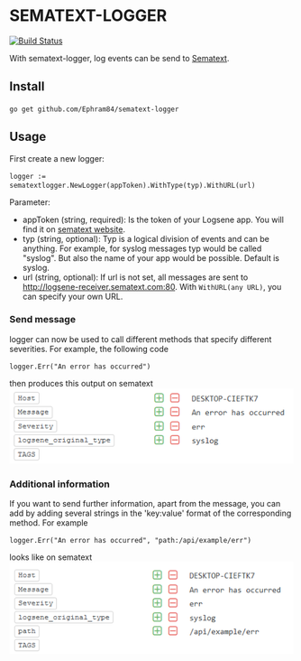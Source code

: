 # SEMATEXT-LOGGER

[![Build Status](https://travis-ci.org/Ephram84/sematext-logger.svg?branch=master)](https://travis-ci.org/Ephram84/sematext-logger)

With sematext-logger, log events can be send to [Sematext](https://sematext.com/).

## Install
<code>go get github.com/Ephram84/sematext-logger</code>

## Usage
First create a new logger:
```golang
logger := sematextlogger.NewLogger(appToken).WithType(typ).WithURL(url)
```
Parameter:
* appToken (string, required): Is the token of your Logsene app. You will find it on [sematext website](https://apps.sematext.com/ui/logs).
* typ (string, optional): Typ is a logical division of events and can be anything. For example, for syslog messages typ would be called "syslog". But also the name of your app would be possible. Default is syslog.
* url (string, optional): If url is not set, all messages are sent to http://logsene-receiver.sematext.com:80. With <code>WithURL(any URL)</code>, you can specify your own URL.

### Send message
logger can now be used to call different methods that specify different severities.
For example, the following code
```golang
logger.Err("An error has occurred")
```

then produces this output on sematext</br>
![](pictures/Sematext_err.PNG?raw=true)

### Additional information
If you want to send further information, apart from the message, you can add by adding several strings in the 'key:value' format of the corresponding method.
For example
```golang
logger.Err("An error has occurred", "path:/api/example/err")
```
looks like on sematext</br>
![](pictures/Sematext_err2.PNG?raw=true)
